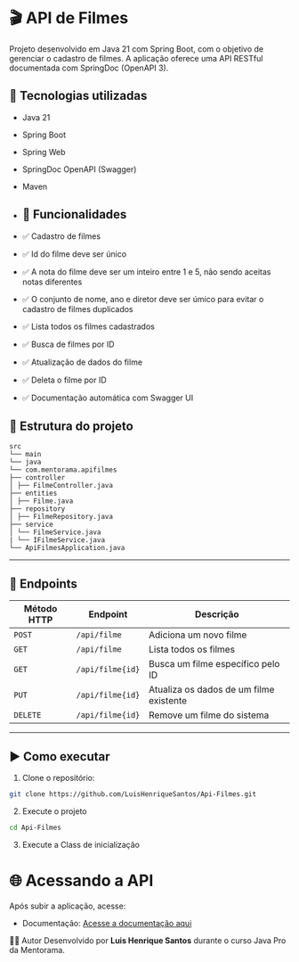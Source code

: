 # 🎬 API de Filmes

Projeto desenvolvido em Java 21 com Spring Boot, com o objetivo de gerenciar o cadastro de filmes. A aplicação oferece uma API RESTful documentada com SpringDoc (OpenAPI 3).


## 🔧 Tecnologias utilizadas

- Java 21
- Spring Boot
- Spring Web
- SpringDoc OpenAPI (Swagger)
- Maven

- ## 📌 Funcionalidades

- ✅ Cadastro de filmes  
- ✅ Id do filme deve ser único
- ✅ A nota do filme deve ser um inteiro entre 1 e 5, não sendo aceitas notas diferentes
- ✅ O conjunto de nome, ano e diretor deve ser úmico para evitar o cadastro de filmes duplicados
- ✅ Lista todos os filmes cadastrados
- ✅ Busca de filmes por ID  
- ✅ Atualização de dados do filme  
- ✅ Deleta o filme por ID
- ✅ Documentação automática com Swagger UI

## 📄 Estrutura do projeto

```
src
└── main
└── java
└── com.mentorama.apifilmes
├── controller
│ ├── FilmeController.java
├── entities
│ ├── Filme.java
├── repository
│ ├── FilmeRepository.java
├── service
│ └── FilmeService.java
| └── IFilmeService.java
└── ApiFilmesApplication.java
```

---

## 🔗 Endpoints

| Método HTTP | Endpoint         | Descrição                                 |
|-------------|------------------|------------------------------------------ | 
| `POST`      | `/api/filme`         | Adiciona um novo filme                |
| `GET`       | `/api/filme`         | Lista todos os filmes                 |
| `GET`       | `/api/filme{id}`    | Busca um filme específico pelo ID      |
| `PUT`       | `/api/filme{id}`    | Atualiza os dados de um filme existente|
| `DELETE`    | `/api/filme{id}`    | Remove um filme do sistema             |

---

## ▶️ Como executar

1. Clone o repositório:
```bash
git clone https://github.com/LuisHenriqueSantos/Api-Filmes.git
```
2. Execute o projeto
```bash
cd Api-Filmes
```
3. Execute a Class de inicialização

# 🌐 Acessando a API
Após subir a aplicação, acesse:
- Documentação: [Acesse a documentação aqui](http://localhost:8080/v3/api-docs)


🧑‍💻 Autor
Desenvolvido por **Luis Henrique Santos** durante o curso Java Pro da Mentorama.






